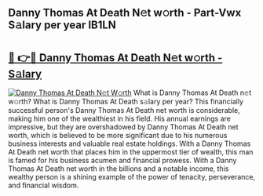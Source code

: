 ## Danny Thomas At Death N𝚎t w𝚘rth - Part-Vwx S𝚊lary per year IB1LN

# <h2><a href="http://gc0q4k.nevu.top/?p=Danny+Thomas+At+Death">🔗 👉🔴 Danny Thomas At Death N𝚎t w𝚘rth - S𝚊lary</a></h2>

[![Danny Thomas At Death N𝚎t W𝚘rth](https://i.imgur.com/Oavwk0R.jpeg)](http://gc0q4k.nevu.top/?p=Danny+Thomas+At+Death)
What is Danny Thomas At Death n𝚎t w𝚘rth? What is Danny Thomas At Death s𝚊lary per year?
This financially successful person's Danny Thomas At Death net worth is considerable, making him one of the wealthiest in his field. His annual earnings are impressive, but they are overshadowed by Danny Thomas At Death net worth, which is believed to be more significant due to his numerous business interests and valuable real estate holdings. With a Danny Thomas At Death net worth that places him in the uppermost tier of wealth, this man is famed for his business acumen and financial prowess. With a Danny Thomas At Death net worth in the billions and a notable income, this wealthy person is a shining example of the power of tenacity, perseverance, and financial wisdom.
